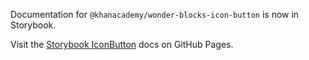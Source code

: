 Documentation for `@khanacademy/wonder-blocks-icon-button` is now in Storybook.

Visit the [Storybook
IconButton](https://khan.github.io/wonder-blocks/?path=/docs/iconbutton) docs on
GitHub Pages.